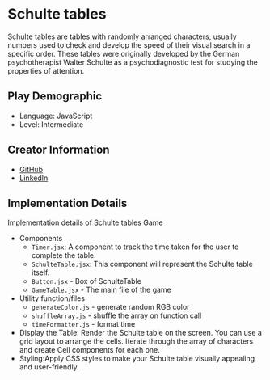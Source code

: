 # Schulte tables

Schulte tables are tables with randomly arranged characters, usually numbers used to check and develop the speed of their visual search in a specific order. These tables were originally developed by the German psychotherapist Walter Schulte as a psychodiagnostic test for studying the properties of attention.

## Play Demographic

- Language: JavaScript
- Level: Intermediate

## Creator Information

- [GitHub](https://github.com/mhShohan)
- [LinkedIn](https://www.linkedin.com/in/mehdi-hasan-shohan/)

## Implementation Details

Implementation details of Schulte tables Game

- Components
  - `Timer.jsx`: A component to track the time taken for the user to complete the table.
  - `SchulteTable.jsx`: This component will represent the Schulte table itself.
  - `Button.jsx` - Box of SchulteTable
  - `GameTable.jsx` - The main file of the game
- Utility function/files
  - `generateColor.js` - generate random RGB color
  - `shuffleArray.js` - shuffle the array on function call
  - `timeFormatter.js` - format time
- Display the Table: Render the Schulte table on the screen. You can use a grid layout to arrange the cells. Iterate through the array of characters and create Cell components for each one.
- Styling:Apply CSS styles to make your Schulte table visually appealing and user-friendly.
